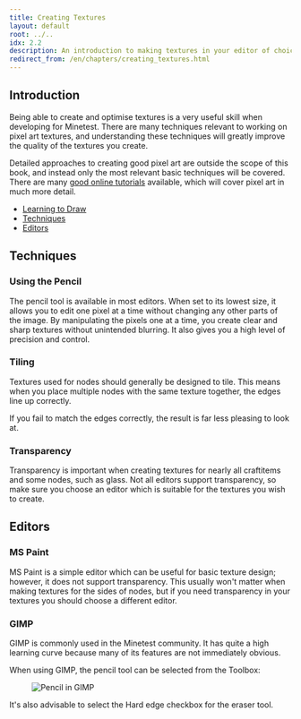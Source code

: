 ```yaml
---
title: Creating Textures
layout: default
root: ../..
idx: 2.2
description: An introduction to making textures in your editor of choice, an a guide on GIMP.
redirect_from: /en/chapters/creating_textures.html
---
```


## Introduction

Being able to create and optimise textures is a very useful skill when
developing for Minetest.
There are many techniques relevant to working on pixel art textures,
and understanding these techniques will greatly improve
the quality of the textures you create.

Detailed approaches to creating good pixel art are outside the scope
of this book, and instead only the most relevant basic techniques
will be covered.
There are many [good online tutorials](http://www.photonstorm.com/art/tutorials-art/16x16-pixel-art-tutorial)
available, which will cover pixel art in much more detail.

* [Learning to Draw](#learning-to-draw)
* [Techniques](#techniques)
* [Editors](#editors)

## Techniques

### Using the Pencil

The pencil tool is available in most editors. When set to its lowest size,
it allows you to edit one pixel at a time without changing any other parts
of the image. By manipulating the pixels one at a time, you create clear
and sharp textures without unintended blurring. It also gives you a high
level of precision and control.

### Tiling

Textures used for nodes should generally be designed to tile. This means
when you place multiple nodes with the same texture together, the edges line
up correctly.

<!-- IMAGE NEEDED - cobblestone that tiles correctly -->

If you fail to match the edges correctly, the result is far less pleasing
to look at.

<!-- IMAGE NEEDED - node that doesn't tile correctly -->

### Transparency

Transparency is important when creating textures for nearly all craftitems
and some nodes, such as glass.
Not all editors support transparency, so make sure you choose an
editor which is suitable for the textures you wish to create.

## Editors

### MS Paint

MS Paint is a simple editor which can be useful for basic texture
design; however, it does not support transparency.
This usually won't matter when making textures for the sides of nodes,
but if you need transparency in your textures you should choose a
different editor.

### GIMP

GIMP is commonly used in the Minetest community. It has quite a high
learning curve because many of its features are not immediately
obvious.

When using GIMP, the pencil tool can be selected from the Toolbox:

<figure>
    <img src="{{ page.root }}//static/pixel_art_gimp_pencil.png" alt="Pencil in GIMP">
</figure>

It's also advisable to select the Hard edge checkbox for the eraser tool.
